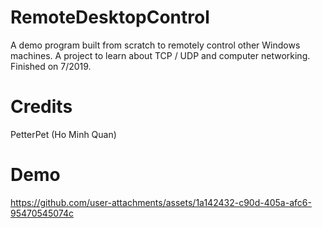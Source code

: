 # RemoteDesktopControl
A demo program built from scratch to remotely control other Windows machines. A project to learn about TCP / UDP and computer networking. Finished on 7/2019.

# Credits
PetterPet (Ho Minh Quan)

# Demo
https://github.com/user-attachments/assets/1a142432-c90d-405a-afc6-95470545074c

